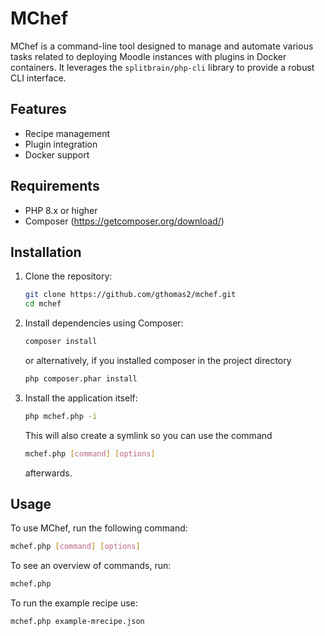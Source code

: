 # MChef

MChef is a command-line tool designed to manage and automate various tasks related to deploying Moodle instances with plugins in Docker containers. It leverages the `splitbrain/php-cli` library to provide a robust CLI interface.

## Features

- Recipe management
- Plugin integration
- Docker support

## Requirements

- PHP 8.x or higher
- Composer (https://getcomposer.org/download/)

## Installation

1. Clone the repository:

    ```sh
    git clone https://github.com/gthomas2/mchef.git
    cd mchef
    ```

2. Install dependencies using Composer:

    ```sh
    composer install
    ```

    or alternatively, if you installed composer in the project directory
    ```sh
    php composer.phar install
    ```

3. Install the application itself:

    ```sh
    php mchef.php -i
    ```

    This will also create a symlink so you can use the command
    ```sh
    mchef.php [command] [options]
    ```
    afterwards.


## Usage

To use MChef, run the following command:

```sh
mchef.php [command] [options]
```

To see an overview of commands, run:

```sh
mchef.php
```

To run the example recipe use:

```sh
mchef.php example-mrecipe.json
```